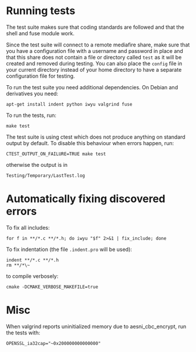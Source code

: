 Running tests
=============

The test suite makes sure that coding standards are followed and that the shell
and fuse module work.

Since the test suite will connect to a remote mediafire share, make sure that
you have a configuration file with a username and password in place and that
this share does not contain a file or directory called `test` as it will be
created and removed during testing. You can also place the `config` file in
your current directory instead of your home directory to have a separate
configuration file for testing.

To run the test suite you need additional dependencies. On Debian and
derivatives you need:

	apt-get install indent python iwyu valgrind fuse

To run the tests, run:

	make test

The test suite is using ctest which does not produce anything on standard
output by default. To disable this behaviour when errors happen, run:

	CTEST_OUTPUT_ON_FAILURE=TRUE make test

otherwise the output is in

	Testing/Temporary/LastTest.log

Automatically fixing discovered errors
======================================

To fix all includes:

	for f in **/*.c **/*.h; do iwyu "$f" 2>&1 | fix_include; done

To fix indentation (the file `.indent.pro` will be used):

    indent **/*.c **/*.h
    rm **/*\~

to compile verbosely:

    cmake -DCMAKE_VERBOSE_MAKEFILE=true

Misc
====

When valgrind reports uninitialized memory due to aesni_cbc_encrypt, run the
tests with:

	OPENSSL_ia32cap="~0x200000000000000"
